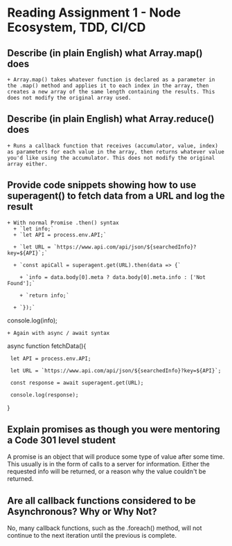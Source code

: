 # **Reading Assignment 1 - Node Ecosystem, TDD, CI/CD**

  ## Describe (in plain English) what Array.map() does
    + Array.map() takes whatever function is declared as a parameter in the .map() method and applies it to each index in the array, then creates a new array of the same length containing the results. This does not modify the original array used.
  ## Describe (in plain English) what Array.reduce() does
    + Runs a callback function that receives (accumulator, value, index) as parameters for each value in the array, then returns whatever value you'd like using the accumulator. This does not modify the original array either.
  ## Provide code snippets showing how to use superagent() to fetch data from a URL and log the result
    + With normal Promise .then() syntax
      + `let info;`
      + `let API = process.env.API;`

      + `let URL = `https://www.api.com/api/json/${searchedInfo}?key=${API}`;`

      + `const apiCall = superagent.get(URL).then(data => {`

        + `info = data.body[0].meta ? data.body[0].meta.info : ['Not Found'];`

        + `return info;`

      + `});`

console.log(info);

    + Again with async / await syntax
async function fetchData(){     

     let API = process.env.API;

     let URL = `https://www.api.com/api/json/${searchedInfo}?key=${API}`;

     const response = await superagent.get(URL);

     console.log(response);

}

  ## Explain promises as though you were mentoring a Code 301 level student
A promise is an object that will produce some type of value after some time. This usually is in the form of calls to a server for information. Either the requested info will be returned, or a reason why the value couldn't be returned.
  ## Are all callback functions considered to be Asynchronous? Why or Why Not?
No, many callback functions, such as the .foreach() method, will not continue to the next iteration until the previous is complete.
